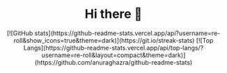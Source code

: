 <div id="header" align="center">
  <h1> Hi there 👋 </h1>
  [![GitHub stats](https://github-readme-stats.vercel.app/api?username=re-roll&show_icons=true&theme=dark)](https://git.io/streak-stats)
  [![Top Langs](https://github-readme-stats.vercel.app/api/top-langs/?username=re-roll&layout=compact&theme=dark)](https://github.com/anuraghazra/github-readme-stats)
</div>

<!--
**re-roll/re-roll** is a ✨ _special_ ✨ repository because its `README.md` (this file) appears on your GitHub profile.

Here are some ideas to get you started:

- 🔭 I’m currently working on ...
- 🌱 I’m currently learning ...
- 👯 I’m looking to collaborate on ...
- 🤔 I’m looking for help with ...
- 💬 Ask me about ...
- 📫 How to reach me: ...
- 😄 Pronouns: ...
- ⚡ Fun fact: ...
-->

